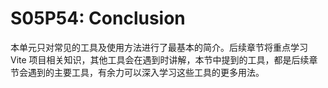 # S05P54: Conclusion



本单元只对常见的工具及使用方法进行了最基本的简介。后续章节将重点学习 Vite 项目相关知识，其他工具会在遇到时讲解，本节中提到的工具，都是后续章节会遇到的主要工具，有余力可以深入学习这些工具的更多用法。
